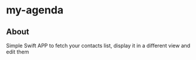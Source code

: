 # my-agenda

## About

Simple Swift APP to fetch your contacts list, display it in a different view and edit them
